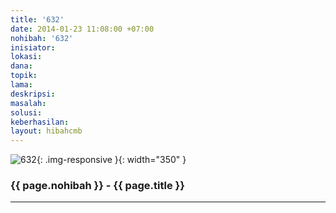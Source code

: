 ```yaml
---
title: '632'
date: 2014-01-23 11:08:00 +07:00
nohibah: '632'
inisiator:
lokasi:
dana:
topik:
lama:
deskripsi:
masalah:
solusi:
keberhasilan:
layout: hibahcmb
---
```


![632](/static/img/hibahcmb/632.png){: .img-responsive }{: width="350" }

### {{ page.nohibah }} - {{ page.title }}

---
